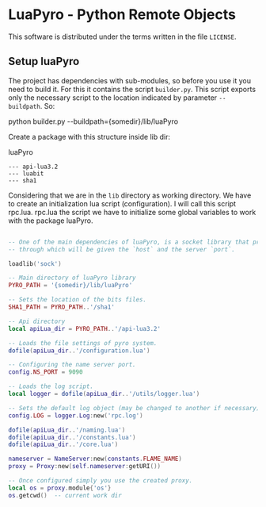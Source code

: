 # LuaPyro - Python Remote Objects
  This software is distributed under the terms written in the file `LICENSE`.


## Setup luaPyro


The project has dependencies with sub-modules, so before you use it you need to build it.
For this it contains the script `builder.py`. This script exports only the necessary script
to the location indicated by parameter `--buildpath`. So:


python builder.py --buildpath={somedir}/lib/luaPyro


Create a package with this structure inside lib dir:

luaPyro
```
--- api-lua3.2
--- luabit
--- sha1
```

Considering that we are in the `lib` directory as working directory. We have to create an
initialization lua script (configuration). I will call this script rpc.lua.
rpc.lua the script we have to initialize some global variables to work with the package luaPyro.


```lua

-- One of the main dependencies of luaPyro, is a socket library that provides a `connect` method, 
-- through which will be given the `host` and the server `port`.

loadlib('sock')

-- Main directory of luaPyro library
PYRO_PATH = '{somedir}/lib/luaPyro'

-- Sets the location of the bits files.
SHA1_PATH = PYRO_PATH..'/sha1'

-- Api directory
local apiLua_dir = PYRO_PATH..'/api-lua3.2'

-- Loads the file settings of pyro system.
dofile(apiLua_dir..'/configuration.lua')

-- Configuring the name server port.
config.NS_PORT = 9090

-- Loads the log script.
local logger = dofile(apiLua_dir..'/utils/logger.lua')

-- Sets the default log object (may be changed to another if necessary).
config.LOG = logger.Log:new('rpc.log')

dofile(apiLua_dir..'/naming.lua')
dofile(apiLua_dir..'/constants.lua')
dofile(apiLua_dir..'/core.lua')

nameserver = NameServer:new(constants.FLAME_NAME)
proxy = Proxy:new(self.nameserver:getURI())

-- Once configured simply you use the created proxy.
local os = proxy.module{'os'}
os.getcwd()  -- current work dir
```
